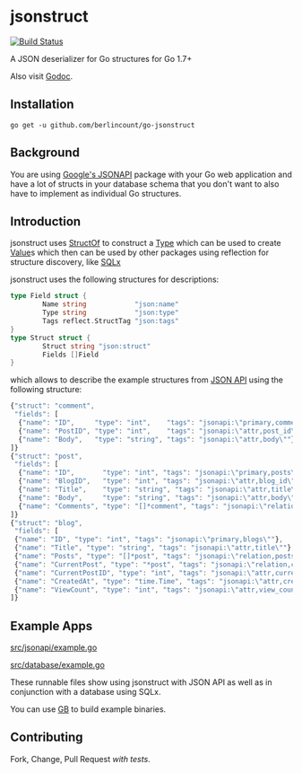 # jsonstruct

[![Build Status](https://travis-ci.org/berlincount/go-jsonstruct.svg?branch=master)](https://travis-ci.org/berlincount/go-jsonstruct)

A JSON deserializer for Go structures for Go 1.7+

Also visit [Godoc](http://godoc.org/github.com/berlincount/go-jsonstruct).

## Installation

```
go get -u github.com/berlincount/go-jsonstruct
```

## Background

You are using [Google's JSONAPI](http://godoc.org/github.com/google/jsonapi)
package with your Go web application and have a lot of structs in your database
schema that you don't want to also have to implement as individual Go
structures.

## Introduction

jsonstruct uses [StructOf](http://golang.org/pkg/reflect/#StructOf) to
construct a [Type](http://golang.org/pkg/reflect/#Type) which can be used to
create [Value](http://golang.org/pkg/reflect/#Value)s which then can be used by
other packages using reflection for structure discovery, like
[SQLx](https://github.com/jmoiron/sqlx)

jsonstruct uses the following structures for descriptions:

```go
type Field struct {
        Name string            "json:name"
        Type string            "json:type"
        Tags reflect.StructTag "json:tags"
}
type Struct struct {
        Struct string "json:struct"
        Fields []Field
}
```

which allows to describe the example structures from [JSON
API](http://godoc.org/github.com/google/jsonapi) using the following structure:

```javascript
{"struct": "comment",
 "fields": [
  {"name": "ID",     "type": "int",    "tags": "jsonapi:\"primary,comments\""},
  {"name": "PostID", "type": "int",    "tags": "jsonapi:\"attr,post_id\""},
  {"name": "Body",   "type": "string", "tags": "jsonapi:\"attr,body\""}
]}
{"struct": "post",
 "fields": [
  {"name": "ID",       "type": "int", "tags": "jsonapi:\"primary,posts\""},
  {"name": "BlogID",   "type": "int", "tags": "jsonapi:\"attr,blog_id\""},
  {"name": "Title",    "type": "string", "tags": "jsonapi:\"attr,title\""},
  {"name": "Body",     "type": "string", "tags": "jsonapi:\"attr,body\""},
  {"name": "Comments", "type": "[]*comment", "tags": "jsonapi:\"relation,comments\""}
]}
{"struct": "blog",
 "fields": [
 {"name": "ID", "type": "int", "tags": "jsonapi:\"primary,blogs\""},
 {"name": "Title", "type": "string", "tags": "jsonapi:\"attr,title\""},
 {"name": "Posts", "type": "[]*post", "tags": "jsonapi:\"relation,posts\""},
 {"name": "CurrentPost", "type": "*post", "tags": "jsonapi:\"relation,current_post\""},
 {"name": "CurrentPostID", "type": "int", "tags": "jsonapi:\"attr,current_post_id\""},
 {"name": "CreatedAt", "type": "time.Time", "tags": "jsonapi:\"attr,created_at\""},
 {"name": "ViewCount", "type": "int", "tags": "jsonapi:\"attr,view_count\""}
]}
```

## Example Apps

[src/jsonapi/example.go](https://github.com/berlincount/go-jsonstruct/blob/master/src/jsonapi/example.go)

[src/database/example.go](https://github.com/berlincount/go-jsonstruct/blob/master/src/database/example.go)

These runnable files show using jsonstruct with JSON API as well as in conjunction with a database using SQLx.

You can use [GB](https://getgb.io/) to build example binaries.

## Contributing

Fork, Change, Pull Request *with tests*.
